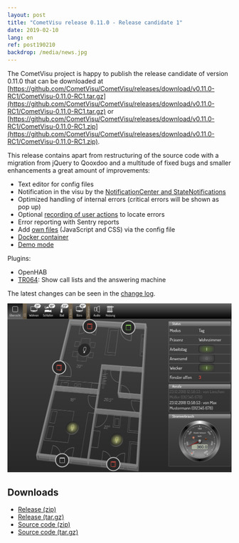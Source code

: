 ```yaml
---
layout: post
title: "CometVisu release 0.11.0 - Release candidate 1"
date: 2019-02-10
lang: en
ref: post190210
backdrop: /media/news.jpg
---
```


The CometVisu project is happy to publish the release candidate of version 0.11.0 that can be
downloaded at 
[https://github.com/CometVisu/CometVisu/releases/download/v0.11.0-RC1/CometVisu-0.11.0-RC1.tar.gz](https://github.com/CometVisu/CometVisu/releases/download/v0.11.0-RC1/CometVisu-0.11.0-RC1.tar.gz)
or 
[https://github.com/CometVisu/CometVisu/releases/download/v0.11.0-RC1/CometVisu-0.11.0-RC1.zip](https://github.com/CometVisu/CometVisu/releases/download/v0.11.0-RC1/CometVisu-0.11.0-RC1.zip).

This release contains apart from restructuring of the source code with a migration from jQuery to Qooxdoo and a
multitude of fixed bugs and smaller enhancements a great amount of improvements:
* Text editor for config files
* Notification in the visu by the [NotificationCenter and 
  StateNotifications](https://www.cometvisu.org/CometVisu/en/0.11/manual/config/notifications.html)
* Optimized handling of internal errors (critical errors will be shown as pop up)
* Optional [recording of user 
  actions](https://www.cometvisu.org/CometVisu/en/0.11/manual/colab/index.html#bug-reports-with-log-files)
  to locate errors
* Error reporting with Sentry reports
* Add [own files](https://www.cometvisu.org/CometVisu/en/0.11/manual/config/xml-format.html#include-additional-files)
  (JavaScript and CSS) via the config file
* [Docker container](http://www.cometvisu.org/CometVisu/en/0.11/manual/install/docker.html)
* [Demo mode](https://www.cometvisu.org/CometVisu/de/0.11/demo/)

Plugins:
* OpenHAB
* [TR064](https://www.cometvisu.org/CometVisu/en/0.11/manual/config/widgets/plugins/tr064/index.html): 
  Show call lists and the answering machine
  
The latest changes can be seen in the 
[change log](https://raw.githubusercontent.com/CometVisu/CometVisu/v0.11.0-RC1/ChangeLog).

![Demo Mode](/media/posts/190204_screenshot_demomode.png)

Downloads
---------

* [Release (zip)](https://github.com/CometVisu/CometVisu/releases/download/v0.11.0-RC1/CometVisu-0.11.0-RC1.tar.gz)
* [Release (tar.gz)](https://github.com/CometVisu/CometVisu/releases/download/v0.11.0-RC1//CometVisu-0.11.0-RC1.tar.gz)
* [Source code (zip)](https://github.com/CometVisu/CometVisu/archive/v0.11.0-RC1.zip)
* [Source code (tar.gz)](https://github.com/CometVisu/CometVisu/archive/v0.11.0-RC1.tar.gz)